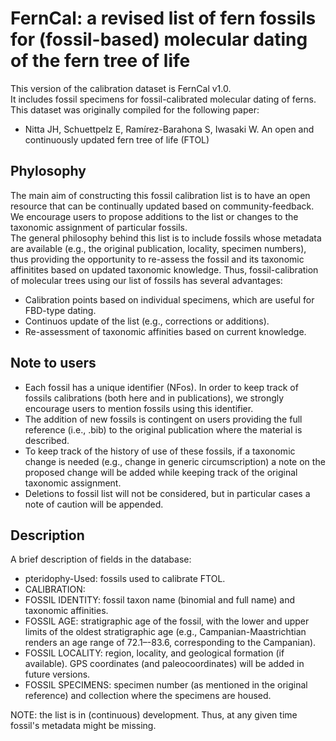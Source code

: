 # FernCal: a revised list of fern fossils for (fossil-based) molecular dating of the fern tree of life  
This version of the calibration dataset is FernCal v1.0.  
It includes fossil specimens for fossil-calibrated molecular dating of ferns.     
This dataset was originally compiled for the following paper:  
- Nitta JH, Schuettpelz E, Ramírez-Barahona S, Iwasaki W. An open and continuously updated fern tree of life (FTOL)

## Phylosophy
The main aim of constructing this fossil calibration list is to have an open resource that can be continually updated based on community-feedback. We encourage users to propose additions to the list or changes to the taxonomic assignment of particular fossils.  
The general philosophy behind this list is to include fossils whose metadata are available (e.g., the original publication, locality, specimen numbers), thus providing the opportunity to re-assess the fossil and its taxonomic affinitites based on updated taxonomic knowledge. Thus, fossil-calibration of molecular trees using our list of fossils has several advantages:
- Calibration points based on individual specimens, which are useful for FBD-type dating.
- Continuos update of the list (e.g., corrections or additions).
- Re-assessment of taxonomic affinities based on current knowledge.

## Note to users
- Each fossil has a unique identifier (NFos). In order to keep track of fossils calibrations (both here and in publications), we strongly encourage users to mention fossils using this identifier.  
- The addition of new fossils is contingent on users providing the full reference (i.e., .bib) to the original publication where the material is described.  
- To keep track of the history of use of these fossils, if a taxonomic change is needed (e.g., change in generic circumscription) a note on the proposed change will be added while keeping track of the original taxonomic assignment.  
- Deletions to fossil list will not be considered, but in particular cases a note of caution will be appended.   

## Description
A brief description of fields in the database:
- pteridophy-Used: fossils used to calibrate FTOL.
- CALIBRATION:
- FOSSIL IDENTITY: fossil taxon name (binomial and full name) and taxonomic affinities.
- FOSSIL AGE: stratigraphic age of the fossil, with the lower and upper limits of the oldest stratigraphic age (e.g., Campanian-Maastrichtian renders an age range of 72.1–-83.6, corresponding to the Campanian). 
- FOSSIL LOCALITY: region, locality, and geological formation (if available). GPS coordinates (and paleocoordinates) will be added in future versions.
- FOSSIL SPECIMENS: specimen number (as mentioned in the original reference) and collection where the specimens are housed.

NOTE: the list is in (continuous) development. Thus, at any given time fossil's metadata might be missing.
